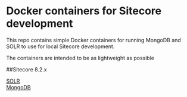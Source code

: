 # Docker containers for Sitecore development

This repo contains simple Docker containers for running MongoDB and SOLR to use for local Sitecore development.

The containers are intended to be as lightweight as possible

##Sitecore 8.2.x  

[SOLR](/containers/solr/6.6.0-bitnami-sitecore/)  
[MongoDB](/containers/solr/6.6.0-bitnami-sitecore/)

